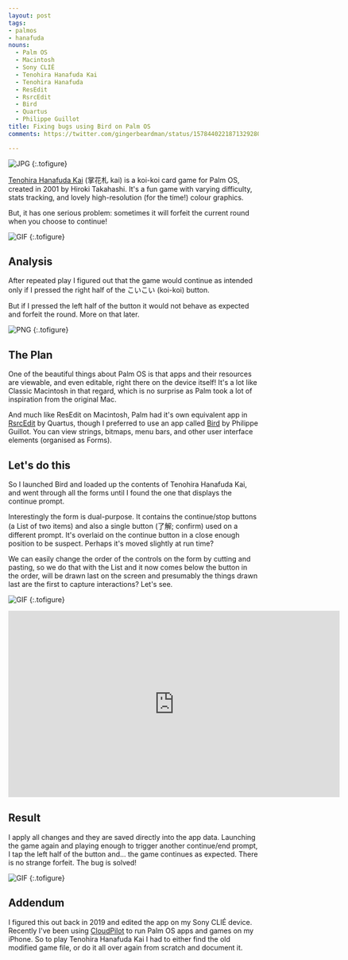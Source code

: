 ```yaml
---
layout: post
tags:
- palmos
- hanafuda
nouns:
  - Palm OS
  - Macintosh
  - Sony CLIÉ
  - Tenohira Hanafuda Kai
  - Tenohira Hanafuda
  - ResEdit
  - RsrcEdit
  - Bird
  - Quartus
  - Philippe Guillot
title: Fixing bugs using Bird on Palm OS
comments: https://twitter.com/gingerbeardman/status/1578440221871329280

---
```


![JPG](/images/posts/hana-pixels.jpg "Tenohira Hanafuda for Palm OS, running on a Sony CLIÉ PEG-SJ22")
{:.tofigure}


[Tenohira Hanafuda Kai](https://fudawiki.org/en/hanafuda/video-games/palm/tenohira-hanafuda-kai) (掌花札 kai) is a koi-koi card game for Palm OS, created in 2001 by Hiroki Takahashi. It's a fun game with varying difficulty, stats tracking, and lovely high-resolution (for the time!) colour graphics.

But, it has one serious problem: sometimes it will forfeit the current round when you choose to continue!

![GIF](/images/posts/hana-buggy.gif#pixel "https://youtube.com/shorts/0fZefFpGd5Y")
{:.tofigure}

## Analysis

After repeated play I figured out that the game would continue as intended only if I pressed the right half of the こいこい (koi-koi) button.

But if I pressed the left half of the button it would not behave as expected and forfeit the round. More on that later. 

![PNG](/images/posts/hana-problem.png#pixel "The problem happens when we press the left side of the こいこい button")
{:.tofigure}

## The Plan

One of the beautiful things about Palm OS is that apps and their resources are viewable, and even editable, right there on the device itself! It's a lot like Classic Macintosh in that regard, which is no surprise as Palm took a lot of inspiration from the original Mac.

And much like ResEdit on Macintosh, Palm had it's own equivalent app in [RsrcEdit](https://palmdb.net/app/rsrcedit) by Quartus, though I preferred to use an app called [Bird](https://palmdb.net/app/bird) by Philippe Guillot. You can view strings, bitmaps, menu bars, and other user interface elements (organised as Forms).

## Let's do this

So I launched Bird and loaded up the contents of Tenohira Hanafuda Kai, and went through all the forms until I found the one that displays the continue prompt.

Interestingly the form is dual-purpose. It contains the continue/stop buttons (a List of two items) and also a single button (了解; confirm) used on a different prompt. It's overlaid on the continue button in a close enough position to be suspect. Perhaps it's moved slightly at run time?

We can easily change the order of the controls on the form by cutting and pasting, so we do that with the List and it now comes below the button in the order, will be drawn last on the screen and presumably the things drawn last are the first to capture interactions? Let's see.

![GIF](/images/posts/hana-bird.gif#pixel "https://youtube.com/shorts/yRLfHoHkjTY")
{:.tofigure}

<iframe width="667" height="375" src="https://www.youtube.com/embed/yRLfHoHkjTY" title="YouTube video player" frameborder="0" allow="accelerometer; autoplay; clipboard-write; encrypted-media; gyroscope; picture-in-picture" allowfullscreen></iframe>

## Result

I apply all changes and they are saved directly into the app data. Launching the game again and playing enough to trigger another continue/end prompt, I tap the left half of the button and... the game continues as expected. There is no strange forfeit. The bug is solved!

![GIF](/images/posts/hana-fixed.gif#pixel "https://youtube.com/shorts/3faHHcuSQv4")
{:.tofigure}

## Addendum

I figured this out back in 2019 and edited the app on my Sony CLIÉ device. Recently I've been using [CloudPilot](https://cloudpilot-emu.github.io) to run Palm OS apps and games on my iPhone. So to play Tenohira Hanafuda Kai I had to either find the old modified game file, or do it all over again from scratch and document it.